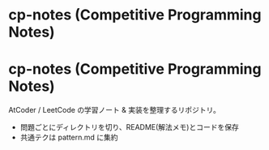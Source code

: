 # cp-notes (Competitive Programming Notes)
# cp-notes (Competitive Programming Notes)

AtCoder / LeetCode の学習ノート & 実装を整理するリポジトリ。
- 問題ごとにディレクトリを切り、README(解法メモ)とコードを保存
- 共通テクは pattern.md に集約
